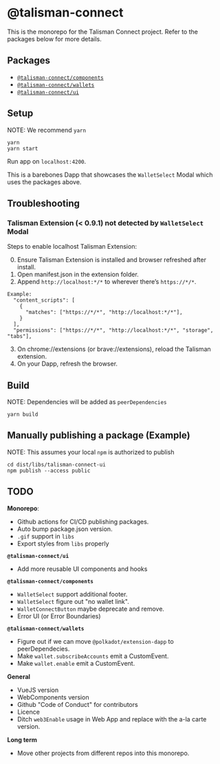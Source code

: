 # @talisman-connect

This is the monorepo for the Talisman Connect project. Refer to the packages below for more details.

## Packages

- [`@talisman-connect/components`](https://github.com/TalismanSociety/talisman-connect/tree/master/libs/talisman-connect-components)
- [`@talisman-connect/wallets`](https://github.com/TalismanSociety/talisman-connect/tree/master/libs/talisman-connect-wallets)
- [`@talisman-connect/ui`](https://github.com/TalismanSociety/talisman-connect/tree/master/libs/talisman-connect-ui)

## Setup

NOTE: We recommend `yarn`

```
yarn
yarn start
```

Run app on `localhost:4200`.

This is a barebones Dapp that showcases the `WalletSelect` Modal which uses the packages above.

## Troubleshooting

### Talisman Extension (< 0.9.1) not detected by `WalletSelect` Modal

Steps to enable localhost Talisman Extension:

0. Ensure Talisman Extension is installed and browser refreshed after install.
1. Open manifest.json in the extension folder.
2. Append `http://localhost:*/*` to wherever there’s `https://*/*`.
```
Example:
  "content_scripts": [
    {
      "matches": ["https://*/*", "http://localhost:*/*"],
    }
  ],
  "permissions": ["https://*/*", "http://localhost:*/*", "storage", "tabs"],
```
3. On chrome://extensions (or brave://extensions), reload the Talisman extension.
4. On your Dapp, refresh the browser.


## Build

NOTE: Dependencies will be added as `peerDependencies`

```
yarn build
```

## Manually publishing a package (Example)

NOTE: This assumes your local `npm` is authorized to publish

```
cd dist/libs/talisman-connect-ui
npm publish --access public
```

## TODO

**Monorepo**:

- Github actions for CI/CD publishing packages.
- Auto bump package.json version.
- `.gif` support in `libs`
- Export styles from `libs` properly

**`@talisman-connect/ui`**

- Add more reusable UI components and hooks

**`@talisman-connect/components`**

- `WalletSelect` support additional footer.
- `WalletSelect` figure out "no wallet link".
- `WalletConnectButton` maybe deprecate and remove.
- Error UI (or Error Boundaries)

**`@talisman-connect/wallets`**

- Figure out if we can move `@polkadot/extension-dapp` to peerDependecies.
- Make `wallet.subscribeAccounts` emit a CustomEvent.
- Make `wallet.enable` emit a CustomEvent.

**General**

- VueJS version
- WebComponents version
- Github "Code of Conduct" for contributors
- Licence
- Ditch `web3Enable` usage in Web App and replace with the a-la carte version.

**Long term**

- Move other projects from different repos into this monorepo.
